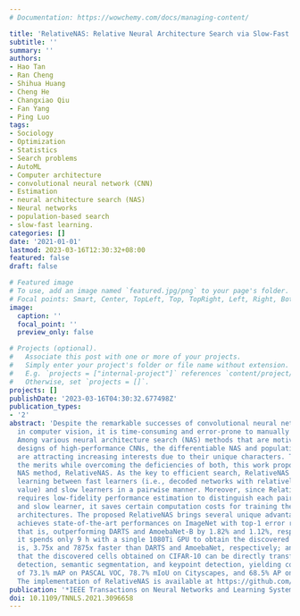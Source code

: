 ```yaml
---
# Documentation: https://wowchemy.com/docs/managing-content/

title: 'RelativeNAS: Relative Neural Architecture Search via Slow-Fast Learning'
subtitle: ''
summary: ''
authors:
- Hao Tan
- Ran Cheng
- Shihua Huang
- Cheng He
- Changxiao Qiu
- Fan Yang
- Ping Luo
tags:
- Sociology
- Optimization
- Statistics
- Search problems
- AutoML
- Computer architecture
- convolutional neural network (CNN)
- Estimation
- neural architecture search (NAS)
- Neural networks
- population-based search
- slow-fast learning.
categories: []
date: '2021-01-01'
lastmod: 2023-03-16T12:30:32+08:00
featured: false
draft: false

# Featured image
# To use, add an image named `featured.jpg/png` to your page's folder.
# Focal points: Smart, Center, TopLeft, Top, TopRight, Left, Right, BottomLeft, Bottom, BottomRight.
image:
  caption: ''
  focal_point: ''
  preview_only: false

# Projects (optional).
#   Associate this post with one or more of your projects.
#   Simply enter your project's folder or file name without extension.
#   E.g. `projects = ["internal-project"]` references `content/project/deep-learning/index.md`.
#   Otherwise, set `projects = []`.
projects: []
publishDate: '2023-03-16T04:30:32.677498Z'
publication_types:
- '2'
abstract: 'Despite the remarkable successes of convolutional neural networks (CNNs)
  in computer vision, it is time-consuming and error-prone to manually design a CNN.
  Among various neural architecture search (NAS) methods that are motivated to automate
  designs of high-performance CNNs, the differentiable NAS and population-based NAS
  are attracting increasing interests due to their unique characters. To benefit from
  the merits while overcoming the deficiencies of both, this work proposes a novel
  NAS method, RelativeNAS. As the key to efficient search, RelativeNAS performs joint
  learning between fast learners (i.e., decoded networks with relatively lower loss
  value) and slow learners in a pairwise manner. Moreover, since RelativeNAS only
  requires low-fidelity performance estimation to distinguish each pair of fast learner
  and slow learner, it saves certain computation costs for training the candidate
  architectures. The proposed RelativeNAS brings several unique advantages: 1) it
  achieves state-of-the-art performances on ImageNet with top-1 error rate of 24.88%,
  that is, outperforming DARTS and AmoebaNet-B by 1.82% and 1.12%, respectively; 2)
  it spends only 9 h with a single 1080Ti GPU to obtain the discovered cells, that
  is, 3.75x and 7875x faster than DARTS and AmoebaNet, respectively; and 3) it provides
  that the discovered cells obtained on CIFAR-10 can be directly transferred to object
  detection, semantic segmentation, and keypoint detection, yielding competitive results
  of 73.1% mAP on PASCAL VOC, 78.7% mIoU on Cityscapes, and 68.5% AP on MSCOCO, respectively.
  The implementation of RelativeNAS is available at https://github.com/EMI-Group/RelativeNAS.'
publication: '*IEEE Transactions on Neural Networks and Learning Systems*'
doi: 10.1109/TNNLS.2021.3096658
---
```

